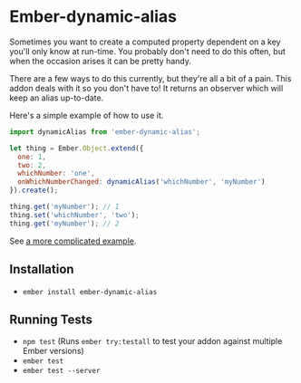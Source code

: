 # Ember-dynamic-alias

Sometimes you want to create a computed property dependent on a key
you'll only know at run-time. You probably don't need to do this often,
but when the occasion arises it can be pretty handy.

There are a few ways to do this currently, but they're all a bit of
a pain. This addon deals with it so you don't have to! It returns an
observer which will keep an alias up-to-date.

Here's a simple example of how to use it.

```js
import dynamicAlias from 'ember-dynamic-alias';

let thing = Ember.Object.extend({
  one: 1,
  two: 2,
  whichNumber: 'one',
  onWhichNumberChanged: dynamicAlias('whichNumber', 'myNumber')
}).create();

thing.get('myNumber'); // 1
thing.set('whichNumber', 'two');
thing.get('myNumber'); // 2
```

See [a more complicated example](https://github.com/courajs/ember-dynamic-alias/tree/master/tests/dummy/app/components/x-media).

## Installation

* `ember install ember-dynamic-alias`

## Running Tests

* `npm test` (Runs `ember try:testall` to test your addon against multiple Ember versions)
* `ember test`
* `ember test --server`
